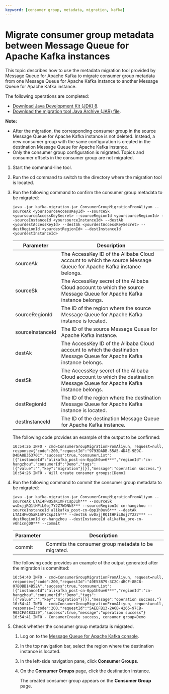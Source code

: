 ```yaml
---
keyword: [consumer group, metadata, migration, kafka]
---
```


# Migrate consumer group metadata between Message Queue for Apache Kafka instances

This topic describes how to use the metadata migration tool provided by Message Queue for Apache Kafka to migrate consumer group metadata from one Message Queue for Apache Kafka instance to another Message Queue for Apache Kafka instance.

The following operations are completed:

-   [Download Java Development Kit \(JDK\) 8](https://www.oracle.com/java/technologies/javase/javase-jdk8-downloads.html).
-   [Download the migration tool Java Archive \(JAR\) file](https://aliware-images.oss-cn-hangzhou.aliyuncs.com/Kafka/migration%20tool/7.30%20Migration%20Tool/kafka-migration.jar).

**Note:**

-   After the migration, the corresponding consumer group in the source Message Queue for Apache Kafka instance is not deleted. Instead, a new consumer group with the same configuration is created in the destination Message Queue for Apache Kafka instance.
-   Only the consumer group configuration is migrated. Topics and consumer offsets in the consumer group are not migrated.

1.  Start the command-line tool.

2.  Run the cd command to switch to the directory where the migration tool is located.

3.  Run the following command to confirm the consumer group metadata to be migrated:

    `java -jar kafka-migration.jar ConsumerGroupMigrationFromAliyun --sourceAk <yoursourceAccessKeyId> --sourceSk <yoursourceAccessKeySecret> --sourceRegionId <yoursourceRegionId> --sourceInstanceId <yoursourceInstanceId> --destAk <yourdestAccessKeyId> --destSk <yourdestAccessKeySecret> --destRegionId <yourdestRegionId> --destInstanceId <yourdestInstanceId>`

    |Parameter|Description|
    |---------|-----------|
    |sourceAk|The AccessKey ID of the Alibaba Cloud account to which the source Message Queue for Apache Kafka instance belongs.|
    |sourceSk|The AccessKey secret of the Alibaba Cloud account to which the source Message Queue for Apache Kafka instance belongs.|
    |sourceRegionId|The ID of the region where the source Message Queue for Apache Kafka instance is located.|
    |sourceInstanceId|The ID of the source Message Queue for Apache Kafka instance.|
    |destAk|The AccessKey ID of the Alibaba Cloud account to which the destination Message Queue for Apache Kafka instance belongs.|
    |destSk|The AccessKey secret of the Alibaba Cloud account to which the destination Message Queue for Apache Kafka instance belongs.|
    |destRegionId|The ID of the region where the destination Message Queue for Apache Kafka instance is located.|
    |destInstanceId|The ID of the destination Message Queue for Apache Kafka instance.|

    The following code provides an example of the output to be confirmed:

    ```
    10:54:26 INFO - cmd=ConsumerGroupMigrationFromAliyun, request=null, response={"code":200,"requestId":"9793DADB-55A5-4D4E-9E9C-D4DA8B35370C","success":true,"consumerList":[{"instanceId":"alikafka_post-cn-0pp1h0uv6***","regionId":"cn-hangzhou","consumerId":"Demo","tags":[{"value":"","key":"migration"}]}],"message":"operation success."}
    10:54:26 INFO - Will create consumer groups:[Demo]
    ```

4.  Run the following command to commit the consumer group metadata to be migrated:

    `java -jar kafka-migration.jar ConsumerGroupMigrationFromAliyun --sourceAk LTAI4FwQ5aK1mFYCspJ1h*** --sourceSk wvDxjjRQ1tHPiL0oj7Y2Z7WDNkS*** --sourceRegionId cn-hangzhou --sourceInstanceId alikafka_post-cn-0pp1h0uv6*** --destAk LTAI4FwQ5aK1mFYCspJ1h*** --destSk wvDxjjRQ1tHPiL0oj7Y2Z7*** --destRegionId cn-hangzhou --destInstanceId alikafka_pre-cn-v0h1cng00*** --commit`

    |Parameter|Description|
    |---------|-----------|
    |commit|Commits the consumer group metadata to be migrated.|

    The following code provides an example of the output generated after the migration is committed:

    ```
    10:54:40 INFO - cmd=ConsumerGroupMigrationFromAliyun, request=null, response={"code":200,"requestId":"49E53B79-3C2C-4BCF-8BC8-07B0BB14B52A","success":true,"consumerList":[{"instanceId":"alikafka_post-cn-0pp1h0uv6***","regionId":"cn-hangzhou","consumerId":"Demo","tags":[{"value":"","key":"migration"}]}],"message":"operation success."}
    10:54:41 INFO - cmd=ConsumerGroupMigrationFromAliyun, request=null, response={"code":200,"requestId":"5AEEFB13-2A6B-4265-97CB-902CFA483339","success":true,"message":"operation success"}
    10:54:41 INFO - ConsumerCreate success, consumer group=Demo
    ```

5.  Check whether the consumer group metadata is migrated.

    1.  Log on to the [Message Queue for Apache Kafka console](https://kafka.console.aliyun.com/).

    2.  In the top navigation bar, select the region where the destination instance is located.

    3.  In the left-side navigation pane, click **Consumer Groups**.

    4.  On the **Consumer Groups** page, click the destination instance.

        The created consumer group appears on the **Consumer Group** page.


